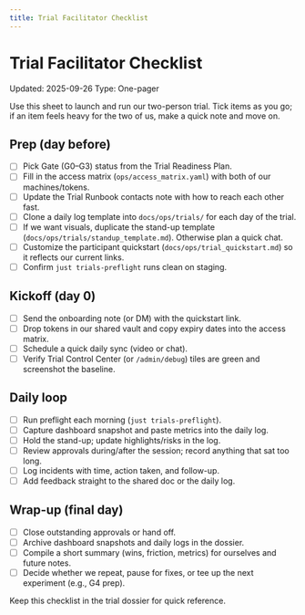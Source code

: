 ```yaml
---
title: Trial Facilitator Checklist
---
```


# Trial Facilitator Checklist

Updated: 2025-09-26
Type: One-pager

Use this sheet to launch and run our two-person trial. Tick items as you go; if an item feels heavy for the two of us, make a quick note and move on.

## Prep (day before)
- [ ] Pick Gate (G0–G3) status from the Trial Readiness Plan.
- [ ] Fill in the access matrix (`ops/access_matrix.yaml`) with both of our machines/tokens.
- [ ] Update the Trial Runbook contacts note with how to reach each other fast.
- [ ] Clone a daily log template into `docs/ops/trials/` for each day of the trial.
- [ ] If we want visuals, duplicate the stand-up template (`docs/ops/trials/standup_template.md`). Otherwise plan a quick chat.
- [ ] Customize the participant quickstart (`docs/ops/trial_quickstart.md`) so it reflects our current links.
- [ ] Confirm `just trials-preflight` runs clean on staging.

## Kickoff (day 0)
- [ ] Send the onboarding note (or DM) with the quickstart link.
- [ ] Drop tokens in our shared vault and copy expiry dates into the access matrix.
- [ ] Schedule a quick daily sync (video or chat).
- [ ] Verify Trial Control Center (or `/admin/debug`) tiles are green and screenshot the baseline.

## Daily loop
- [ ] Run preflight each morning (`just trials-preflight`).
- [ ] Capture dashboard snapshot and paste metrics into the daily log.
- [ ] Hold the stand-up; update highlights/risks in the log.
- [ ] Review approvals during/after the session; record anything that sat too long.
- [ ] Log incidents with time, action taken, and follow-up.
- [ ] Add feedback straight to the shared doc or the daily log.

## Wrap-up (final day)
- [ ] Close outstanding approvals or hand off.
- [ ] Archive dashboard snapshots and daily logs in the dossier.
- [ ] Compile a short summary (wins, friction, metrics) for ourselves and future notes.
- [ ] Decide whether we repeat, pause for fixes, or tee up the next experiment (e.g., G4 prep).

Keep this checklist in the trial dossier for quick reference.
